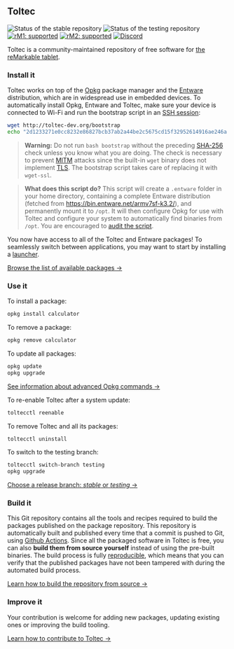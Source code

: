 ## Toltec

![Status of the stable repository](https://github.com/toltec-dev/toltec/workflows/stable/badge.svg)
![Status of the testing repository](https://github.com/toltec-dev/toltec/workflows/testing/badge.svg)
[![rM1: supported](https://img.shields.io/badge/rM1-supported-green)](https://remarkable.com/store/remarkable)
[![rM2: supported](https://img.shields.io/badge/rM2-supported-green)](https://remarkable.com/store/remarkable-2)
[![Discord](https://img.shields.io/discord/385916768696139794.svg?label=reMarkable&logo=discord&logoColor=ffffff&color=7389D8&labelColor=6A7EC2)](https://discord.gg/ATqQGfu)

Toltec is a community-maintained repository of free software for [the reMarkable tablet](https://remarkable.com/).

### Install it

Toltec works on top of the [Opkg](https://code.google.com/archive/p/opkg/) package manager and the [Entware](https://github.com/Entware/Entware) distribution, which are in widespread use in embedded devices.
To automatically install Opkg, Entware and Toltec, make sure your device is connected to Wi-Fi and run the bootstrap script in an [SSH session](https://remarkablewiki.com/tech/ssh):

```sh
wget http://toltec-dev.org/bootstrap
echo "2d1233271e0cc8232e86827bcb37ab2a44be2c5675cd15f32952614916ae246a  bootstrap" | sha256sum --check && bash bootstrap
```

> **Warning:**
> Do not run `bash bootstrap` without the preceding [SHA-256](https://en.wikipedia.org/wiki/SHA-2) check unless you know what you are doing.
> The check is necessary to prevent [MITM](https://en.wikipedia.org/wiki/Man-in-the-middle_attack) attacks since the built-in `wget` binary does not implement [TLS](https://en.wikipedia.org/wiki/Transport_Layer_Security). The bootstrap script takes care of replacing it with `wget-ssl`.

> **What does this script do?**
> This script will create a `.entware` folder in your home directory, containing a complete Entware distribution (fetched from <https://bin.entware.net/armv7sf-k3.2/>), and permanently mount it to `/opt`.
> It will then configure Opkg for use with Toltec and configure your system to automatically find binaries from `/opt`.
> You are encouraged to [audit the script](scripts/bootstrap/bootstrap).

You now have access to all of the Toltec and Entware packages!
To seamlessly switch between applications, you may want to start by installing a [launcher](https://toltec-dev.org/stable#section-launchers).

[Browse the list of available packages →](https://toltec-dev.org/stable)

### Use it

To install a package:

```sh
opkg install calculator
```

To remove a package:

```sh
opkg remove calculator
```

To update all packages:

```sh
opkg update
opkg upgrade
```

[See information about advanced Opkg commands →](https://openwrt.org/docs/guide-user/additional-software/opkg)

To re-enable Toltec after a system update:

```sh
toltecctl reenable
```

To remove Toltec and all its packages:

```sh
toltecctl uninstall
```

To switch to the testing branch:

```sh
toltecctl switch-branch testing
opkg upgrade
```

[Choose a release branch: _stable_ or _testing_ →](docs/branches.md)

### Build it

This Git repository contains all the tools and recipes required to build the packages published on the package repository.
This repository is automatically built and published every time that a commit is pushed to Git, using [Github Actions](https://docs.github.com/en/actions).
Since all the packaged software in Toltec is free, you can also **build them from source yourself** instead of using the pre-built binaries.
The build process is fully [reproducible](https://reproducible-builds.org/), which means that you can verify that the published packages have not been tampered with during the automated build process.

[Learn how to build the repository from source →](docs/building.md)

### Improve it

Your contribution is welcome for adding new packages, updating existing ones or improving the build tooling.

[Learn how to contribute to Toltec →](docs/contributing.md)
